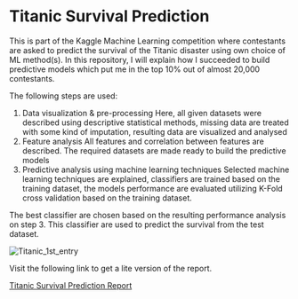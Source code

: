 # Titanic Survival Prediction

This is part of the Kaggle Machine Learning competition where contestants are asked to predict the survival of the Titanic disaster using own choice of ML method(s). In this repository, I will explain how I succeeded to build predictive models which put me in the top 10% out of almost 20,000 contestants.

The following steps are used:
1. Data visualization & pre-processing
  Here, all given datasets were described using descriptive statistical methods, missing data are treated with some kind of imputation, resulting data are visualized and analysed
2. Feature analysis
  All features and correlation between features are described. The required datasets are made ready to build the predictive models
3. Predictive analysis using machine learning techniques
  Selected machine learning techniques are explained, classifiers are trained based on the training dataset, the models performance are evaluated utilizing K-Fold cross validation based on the training dataset.
  
The best classifier are chosen based on the resulting performance analysis on step 3. This classifier are used to predict the survival from the test dataset.

![Titanic_1st_entry](https://user-images.githubusercontent.com/76395229/107624182-ca310a00-6c5a-11eb-9e63-d589c5dc681a.png)

Visit the following link to get a lite version of the report.

<a href="https://eu-de.dataplatform.cloud.ibm.com/analytics/notebooks/v2/fcaac74d-db8f-4cdd-8da3-dd6a1d20633a/view?access_token=c88c1060804940433085dd3591019d33b0a39d58fbaa59d88c5fe2da6bb6de31">Titanic Survival Prediction Report</a>

